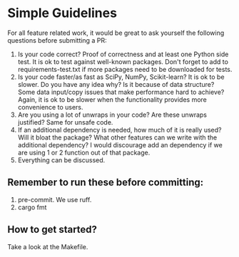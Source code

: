# Simple Guidelines

For all feature related work, it would be great to ask yourself the following questions before submitting a PR:

1. Is your code correct? Proof of correctness and at least one Python side test. It is ok to test against well-known packages. Don't forget to add to requirements-test.txt if more packages need to be downloaded for tests.
2. Is your code faster/as fast as SciPy, NumPy, Scikit-learn? It is ok to be slower. Do you have any idea why? Is it because of data structure? Some data input/copy issues that make performance hard to achieve? Again, it is ok to be slower when the functionality provides more convenience to users.
3. Are you using a lot of unwraps in your code? Are these unwraps justified? Same for unsafe code.
4. If an additional dependency is needed, how much of it is really used? Will it bloat the package? What other features can we write with the additional dependency? I would discourage add an dependency if we are using 1 or 2 function out of that package.
5. Everything can be discussed. 


## Remember to run these before committing:
1. pre-commit. We use ruff.
2. cargo fmt

## How to get started? 

Take a look at the Makefile.